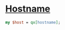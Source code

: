 [1]: https://rosettacode.org/wiki/Hostname

# [Hostname][1]



```perl
my $host = qx[hostname];
```
